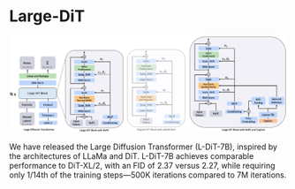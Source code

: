 # Large-DiT


![image](./assets/teaser.png)

We have released the Large Diffusion Transformer (L-DiT-7B), inspired by the architectures of LLaMa and DiT. L-DiT-7B achieves comparable performance to DiT-XL/2, with an FID of 2.37 versus 2.27, while requiring only 1/14th of the training steps—500K iterations compared to 7M iterations.

